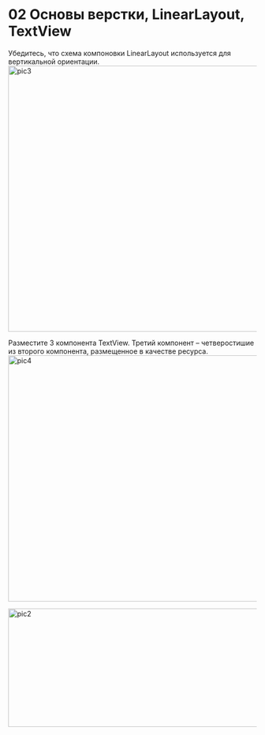 # 02 Основы верстки, LinearLayout, TextView
Убедитесь, что схема компоновки LinearLayout используется для вертикальной ориентации.
<img width="1203" height="539" alt="pic3" src="https://github.com/user-attachments/assets/d0655815-82f2-43ab-957d-68dd5bbeedb1" />

Разместите 3 компонента TextView. Третий компонент – четверостишие из второго компонента, размещенное в качестве ресурса.
<img width="1203" height="499" alt="pic4" src="https://github.com/user-attachments/assets/434e91d5-ea6c-4c9a-a209-1d0b7dcf6f17" />

<img width="1203" height="240" alt="pic2" src="https://github.com/user-attachments/assets/d29bc7c2-79dd-4eb2-b5a2-2d2b6b17eb8a" />

